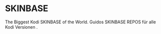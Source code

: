 # SKINBASE
The Biggest Kodi SKINBASE of the World.
Guidos SKINBASE REPOS für alle Kodi Versionen .


